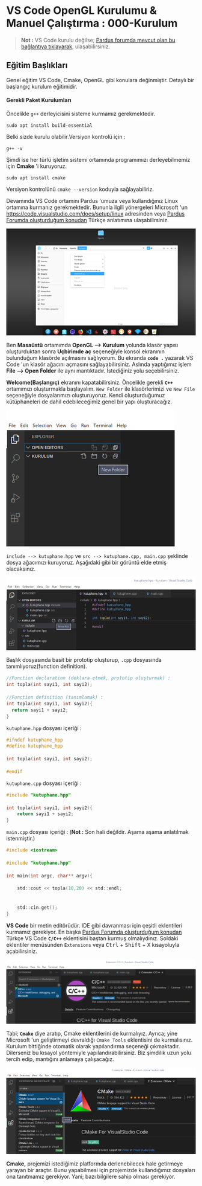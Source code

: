 # VS Code OpenGL Kurulumu & Manuel Çalıştırma : 000-Kurulum

>**Not :** VS Code kurulu değilse; [Pardus forumda mevcut olan bu bağlantıya tıklayarak](https://forum.pardus.org.tr), ulaşabilirsiniz.

## Eğitim Başlıkları

Genel eğitim VS Code, Cmake, OpenGL gibi konulara değinmiştir. Detaylı bir başlangıç kurulum eğitimidir.

#### Gerekli Paket Kurulumları

Öncelikle `g++` derleyicisini sisteme kurmamız gerekmektedir.
```git
sudo apt install build-essential
```
Belki sizde kurulu olabilir.Versiyon kontrolü için :
```git
g++ -v
```

Şimdi ise her türlü işletim sistemi ortamında programımızı derleyebilmemiz için **Cmake** 'i kuruyoruz.

```git
sudo apt install cmake
```

Versiyon kontrolünü `cmake --version` koduyla sağlayabiliriz.

Devamında VS Code ortamını Pardus 'umuza veya kullandığınız Linux ortamına kurmanız gerekmektedir. Bununla ilgili yönergeleri Microsoft 'un https://code.visualstudio.com/docs/setup/linux adresinden veya [Pardus Forumda oluşturduğum konudan](forum.pardus.org.tr) Türkçe anlatımına ulaşabilirsiniz.

![](images/dosya-duzeni.png)

Ben **Masaüstü** ortamımda **OpenGL --> Kurulum** yolunda klasör yapısı oluşturduktan sonra **Uçbirimde aç** seçeneğiyle konsol ekranının bulunduğum klasörde açılmasını sağlıyorum. Bu ekranda **`code .`** yazarak VS Code 'un klasör ağacını açmasını sağlayabilirsiniz. Aslında yaptığımız işlem **File --> Open Folder** ile aynı mantıktadır. İstediğiniz yolu seçebilirsiniz.

**Welcome(Başlangıç)** ekranını kapatabilirsiniz. Öncelikle gerekli **`C++`** ortamımızı oluşturmakla başlayalım. `New Folder` ile klasörlerimizi ve `New File` seçeneğiyle dosyalarımızı oluşturuyoruz. Kendi oluşturduğumuz kütüphaneleri de dahil edebileceğimiz genel bir yapı oluşturacağız.

![](images/dizin-olusturma.png)

`include --> kutuphane.hpp` ve `src --> kutuphane.cpp, main.cpp` şeklinde dosya ağacımızı kuruyoruz. Aşağıdaki gibi bir görüntü elde etmiş olacaksınız.

![](images/dosya-olusturma.png)

Başlık dosyasında basit bir prototip oluşturup, `.cpp` dosyasında tanımlıyoruz(function definition).
```c
//Function declaration (deklara etmek, prototip oluşturmak) :
int topla(int sayi1, int sayi2);

//Function definition (tanımlamak) :
int topla(int sayi1, int sayi2){
  return sayi1 + sayi2;
}
```

`kutuphane.hpp` dosyası içeriği :

```c
#ifndef kutuphane_hpp
#define kutuphane_hpp

int topla(int sayi1, int sayi2);

#endif
```

`kutuphane.cpp` dosyası içeriği :

```c
#include "kutuphane.hpp"

int topla(int sayi1, int sayi2){
    return sayi1 + sayi2;
}
```


`main.cpp` dosyası içeriği : (**Not :** Son hali değildir. Aşama aşama anlatılmak istenmiştir.)

```c
#include <iostream>

#include "kutuphane.hpp"

int main(int argc, char** argv){

    std::cout << topla(10,20) << std::endl;


    std::cin.get();
}
```

**VS Code** bir metin editörüdür. IDE gibi davranması için çeşitli eklentileri kurmamız gerekiyor. En başka [Pardus Forumda oluşturduğum konudan](forum.pardus.org.tr) Türkçe VS Code **`C/C++`** eklentisini baştan kurmuş olmalıydınız. Soldaki eklentiler menüsünden `Extensions` veya <kbd>Ctrl</kbd> + <kbd>Shift</kbd> + <kbd>X</kbd> kısayoluyla açabilirsiniz.

![](images/extensions.png)

Tabi; **`Cmake`** diye aratıp, Cmake eklentilerini de kurmalıyız. Ayrıca; yine Microsoft 'un geliştirmeyi devraldığı `Cmake Tools` eklentisini de kurmalısınız. Kurulum bittiğinde otomatik olarak yapılandırma seçeneği çıkmaktadır. Dilerseniz bu kısayol yöntemiyle yapılandırabilirsiniz. Biz şimdilik uzun yolu tercih edip, mantığını anlamaya çalışacağız.

![](images/cmake.png)

**Cmake,** projemizi istediğimiz platformda derlenebilecek hale getirmeye yarayan bir araçtır. Bunu yapabilmesi için projemizde kullandığımız dosyaları ona tanıtmamız gerekiyor. Yani; bazı bilgilere sahip olması gerekiyor.

